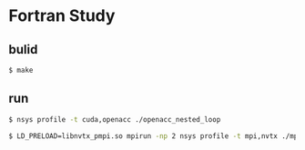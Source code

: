 # Fortran Study #

## bulid ##
```sh
$ make
```

## run ##
```sh
$ nsys profile -t cuda,openacc ./openacc_nested_loop

$ LD_PRELOAD=libnvtx_pmpi.so mpirun -np 2 nsys profile -t mpi,nvtx ./mpi_basic
```

